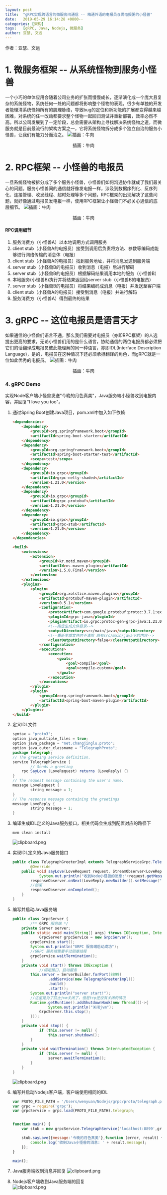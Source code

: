 ```yaml
---
layout: post
title:  "gRPC实现跨语言的微服务间通信 -- 精通外语的电报员与煲电报粥的小怪兽"
date:   2019-05-29 16:14:28 +0800--
categories: [架构]
tags:   [gRPC, Java, Nodejs, 微服务]
author: 亚瑟, 文远
---
```


作者：亚瑟、文远

# 1. 微服务框架 -- 从系统怪物到服务小怪兽
一个小巧的单体应用会随着公司业务的扩张而慢慢成长，逐渐演化成一个庞大且复杂的系统怪物，系统任何一处的问题都将影响整个怪物的表现，很少有单独的开发者能理清系统怪物所有的肌理脉络，导致bug的定位和新功能的扩展都变得越来越困难，对系统的任一改动都要求整个怪物一起回归测试并重新部署，效率必然不高。所以公司发展到了一定阶段，总会需要从架构上寻找解决系统怪物之道，而微服务就是目前最流行的架构方案之一，它将系统怪物拆分成多个独立自治的服务小怪兽，让我们有能力分而治之。
![插画：牛肉](/assets/imgs/grpc_split.jpeg)
<center>插画：牛肉</center>

# 2. RPC框架 -- 小怪兽的电报员
一旦系统怪物被拆分成了多个服务小怪兽，小怪兽们如何沟通协作就成了我们最关心的问题。服务小怪兽间的通信就好像发电报一样，涉及到数据序列化、反序列化、连接管理、收发线程、超时处理等多个问题，RPC框架的出现解决了这些问题，就好像通过电报员发电报一样，使用RPC框架让小怪兽们不必关心通信的底层细节。
![插画：牛肉](/assets/imgs/grpc_telegraph.jpeg)
<center>插画：牛肉</center>

#### RPC调用细节
1. 服务消费方（小怪兽A）以本地调用方式调用服务
2. client stub（小怪兽A的电报员）接受到调用后负责将方法、参数等编码成能够进行网络传输的消息体（电报）
3. client stub（小怪兽A的电报员）找到服务地址，并将消息发送到服务端
4. server stub（小怪兽B的电报员）收到消息（电报）后进行解码
5. server stub（小怪兽B的电报员）根据解码结果调用本地的服务（小怪兽B）
6. 本地服务(小怪兽B)执行并将结果返回给server stub（小怪兽B的电报员）
7. server stub（小怪兽B的电报员）将结果编码成消息（电报）并发送至客户端
8. client stub（小怪兽A的电报员）接受到消息（电报）并进行解码
9. 服务消费方（小怪兽A）得到最终的结果

# 3. gRPC -- 这位电报员是语言天才
如果通信的小怪兽们语言不通，那么我们需要对电报员（亦即RPC框架）的人选提出更高的要求，无论小怪兽们用的是什么语言，协助通信的两位电报员都必须把它们的话翻译成电报员彼此能理解的同一种语言，亦即IDL(Interface Description Language)，是的，电报员在这种情况下还必须承担翻译的角色，而gRPC就是一位如此优秀的电报员。
![插画：牛肉](/assets/imgs/grpc_translate.jpeg)
<center>插画：牛肉</center>

### 4. gRPC Demo
实现Node客户端小怪兽发送"今晚的月色真美"，Java服务端小怪兽收到电报内容，并回复"I love you too"。

1. 通过Spring Boot创建Java项目，pom.xml中加入如下依赖

	```html
	<dependencies>
		<dependency>
			<groupId>org.springframework.boot</groupId>
			<artifactId>spring-boot-starter</artifactId>
		</dependency>
		<dependency>
			<groupId>org.springframework.boot</groupId>
			<artifactId>spring-boot-starter-test</artifactId>
			<scope>test</scope>
		</dependency>
		<dependency>
			<groupId>io.grpc</groupId>
			<artifactId>grpc-netty-shaded</artifactId>
			<version>1.21.0</version>
		</dependency>
		<dependency>
			<groupId>io.grpc</groupId>
			<artifactId>grpc-protobuf</artifactId>
			<version>1.21.0</version>
		</dependency>
		<dependency>
			<groupId>io.grpc</groupId>
			<artifactId>grpc-stub</artifactId>
			<version>1.21.0</version>
		</dependency>
	</dependencies>

	<build>
		<extensions>
			<extension>
				<groupId>kr.motd.maven</groupId>
				<artifactId>os-maven-plugin</artifactId>
				<version>1.5.0.Final</version>
			</extension>
		</extensions>
		<plugins>
			<plugin>
				<groupId>org.xolstice.maven.plugins</groupId>
				<artifactId>protobuf-maven-plugin</artifactId>
				<version>0.5.1</version>
				<configuration>
					<protocArtifact>com.google.protobuf:protoc:3.7.1:exe:${os.detected.classifier}</protocArtifact>
					<pluginId>grpc-java</pluginId>
					<pluginArtifact>io.grpc:protoc-gen-grpc-java:1.21.0:exe:${os.detected.classifier}</pluginArtifact>
					<!--指定生成文件目录-->
					<outputDirectory>src/main/java</outputDirectory>
					<!--重新生成文件时不清除 原有src/main/java下的内容-->
					<clearOutputDirectory>false</clearOutputDirectory>
				</configuration>
				<executions>
					<execution>
						<goals>
							<goal>compile</goal>
							<goal>compile-custom</goal>
						</goals>
					</execution>
				</executions>
			</plugin>
			<plugin>
				<groupId>org.springframework.boot</groupId>
				<artifactId>spring-boot-maven-plugin</artifactId>
			</plugin>
		</plugins>
	</build>  	
	```

2. 定义IDL文件

	```java
	syntax = "proto3";
	option java_multiple_files = true;
	option java_package = "net.changjinglu.proto";
	option java_outer_classname = "TelegraphProto";
	package telegraph;
	// The greeting service definition.
	service TelegraphService {
	        // Sends a greeting
	    rpc SayLove (LoveRequest) returns (LoveReply) {}
	}
	// The request message containing the user's name.
	message LoveRequest {
	        string message = 1;
	}
	// The response message containing the greetings
	message LoveReply {
	        string message = 1;
	}
	```

3. 编译生成IDL定义的Java服务接口，相关代码会生成到配置对应的路径下

	```bash
	mvn clean install
	```

	![clipboard.png](/assets/imgs/grpc_generated_code.png)

4. 实现IDL定义的Java服务接口

	```java
	public class TelegraphGreeterImpl extends TelegraphServiceGrpc.TelegraphServiceImplBase {
	        @Override
	    public void sayLove(LoveRequest request, StreamObserver<LoveReply> responseObserver) {
	            System.out.println("收到Node小怪兽的消息:"+request.getMessage());
	        responseObserver.onNext(LoveReply.newBuilder().setMessage("I Love U Too").build());
	        //结束
	        responseObserver.onCompleted();
	    }
	}
	```

5. 编写并启动Java服务端

	```java
	public class GrpcServer {
	        /** GRPC 服务端 */
	    private Server server;
	    public static void main(String[] args) throws IOException, InterruptedException {
	            GrpcServer grpcService = new GrpcServer();
	        grpcService.start();
	        System.out.println("GRPC 服务端启动成功");
	        //GRPC 服务端需要手动阻塞线程
	        grpcService.waitTermination();
	    }
	    private void start() throws IOException {
	            //绑定接口、启动服务
	        this.server = ServerBuilder.forPort(8899)
	                .addService(new TelegraphGreeterImpl())
	                .build()
	                .start();
	        System.out.println("server start!");
	        //这里是为了防止jvm关闭了，但是tcp还没有关闭的情况
	        Runtime.getRuntime().addShutdownHook(new Thread(()->{
	                System.out.println("关闭jvm");
	            GrpcServer.this.stop();
	        }));
	    }
	    private void stop() {
	            if (this.server != null) {
	                this.server.shutdown();
	        }
	    }
	    private void waitTermination() throws InterruptedException {
	            if (this.server != null) {
	                server.awaitTermination();
	        }
	    }
	}
	```

    ![clipboard.png](/assets/imgs/grpc_server_start.png)
    &nbsp;

6. 编写并启动Nodejs客户端，客户端使用相同的IDL

	``` javascript
	var PROTO_FILE_PATH = '/Users/wenyuan/Nodejs/grpc/proto/telegraph.proto';
	var grpc = require('grpc');
	var grpcService = grpc.load(PROTO_FILE_PATH).telegraph;


	function main() {
	    var stub = new grpcService.TelegraphService('localhost:8899',grpc.credentials.createInsecure());

	    stub.sayLove({message:'今晚的月色真美'},function (error, result) {
	        console.log('收到Java小怪兽的消息: ' + result.message);
	    });
	}

	main();
	```
    
7. Java服务端收到消息并回复 
    ![clipboard.png](/assets/imgs/grpc_server_side.png)
      &nbsp;
      
8. Nodejs客户端收到Java服务端的回复           
    ![clipboard.png](/assets/imgs/grpc_client_side.png)




















